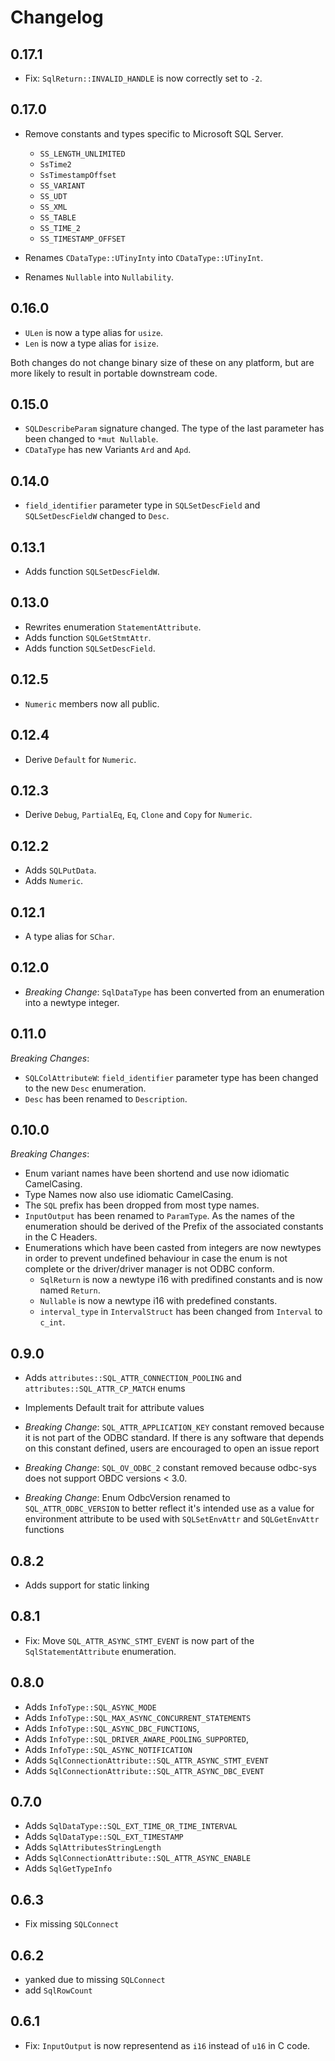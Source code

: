Changelog
=========

0.17.1
------

* Fix: `SqlReturn::INVALID_HANDLE` is now correctly set to `-2`.

0.17.0
------

* Remove constants and types specific to Microsoft SQL Server.

  * `SS_LENGTH_UNLIMITED`
  * `SsTime2`
  * `SsTimestampOffset`
  * `SS_VARIANT`
  * `SS_UDT`
  * `SS_XML`
  * `SS_TABLE`
  * `SS_TIME_2`
  * `SS_TIMESTAMP_OFFSET`

* Renames `CDataType::UTinyInty` into `CDataType::UTinyInt`.
* Renames `Nullable` into `Nullability`.

0.16.0
------

* `ULen` is now a type alias for `usize`.
* `Len` is now a type alias for `isize`.

Both changes do not change binary size of these on any platform, but are more likely to result in portable downstream code.

0.15.0
------

* `SQLDescribeParam` signature changed. The type of the last parameter has been changed to `*mut Nullable`.
* `CDataType` has new Variants `Ard` and `Apd`.

0.14.0
------

* `field_identifier` parameter type in `SQLSetDescField` and `SQLSetDescFieldW` changed to `Desc`.

0.13.1
------

* Adds function `SQLSetDescFieldW`.

0.13.0
------

* Rewrites enumeration `StatementAttribute`.
* Adds function `SQLGetStmtAttr`.
* Adds function `SQLSetDescField`.

0.12.5
------

* `Numeric` members now all public.

0.12.4
------

* Derive `Default` for `Numeric`.

0.12.3
------

* Derive `Debug`, `PartialEq`, `Eq`, `Clone` and `Copy` for `Numeric`.

0.12.2
------

* Adds `SQLPutData`.
* Adds `Numeric`.

0.12.1
------

* A type alias for `SChar`.

0.12.0
------

* *Breaking Change*: `SqlDataType` has been converted from an enumeration into a newtype integer.

0.11.0
------

*Breaking Changes*:

* `SQLColAttributeW`: `field_identifier` parameter type has been changed to the new `Desc` enumeration.
* `Desc` has been renamed to `Description`.

0.10.0
------

*Breaking Changes*:

* Enum variant names have been shortend and use now idiomatic CamelCasing.
* Type Names now also use idiomatic CamelCasing.
* The `SQL` prefix has been dropped from most type names.
* `InputOutput` has been renamed to `ParamType`. As the names of the enumeration should be derived of the Prefix of the associated constants in the C Headers.
* Enumerations which have been casted from integers are now newtypes in order to prevent undefined behaviour in case the enum is not complete or the driver/driver manager is not ODBC conform.
  * `SqlReturn` is now a newtype i16 with predifined constants and is now named `Return`.
  * `Nullable` is now a newtype i16 with predefined constants.
  * `interval_type` in `IntervalStruct` has been changed from `Interval` to `c_int`.

0.9.0
-----

* Adds `attributes::SQL_ATTR_CONNECTION_POOLING` and `attributes::SQL_ATTR_CP_MATCH` enums
* Implements Default trait for attribute values

* *Breaking Change*: `SQL_ATTR_APPLICATION_KEY` constant removed because it is not part of the ODBC standard.
If there is any software that depends on this constant defined, users are encouraged to open an
issue report
* *Breaking Change*: `SQL_OV_ODBC_2` constant removed because odbc-sys does not support OBDC versions < 3.0.
* *Breaking Change*: Enum OdbcVersion renamed to `SQL_ATTR_ODBC_VERSION` to better reflect it's intended use as a value
for environment attribute to be used with `SQLSetEnvAttr` and `SQLGetEnvAttr` functions

0.8.2
-----

* Adds support for static linking

0.8.1
-----

* Fix: Move `SQL_ATTR_ASYNC_STMT_EVENT` is now part of the `SqlStatementAttribute` enumeration.

0.8.0
-----

* Adds `InfoType::SQL_ASYNC_MODE`
* Adds `InfoType::SQL_MAX_ASYNC_CONCURRENT_STATEMENTS`
* Adds `InfoType::SQL_ASYNC_DBC_FUNCTIONS`,
* Adds `InfoType::SQL_DRIVER_AWARE_POOLING_SUPPORTED`,
* Adds `InfoType::SQL_ASYNC_NOTIFICATION`
* Adds `SqlConnectionAttribute::SQL_ATTR_ASYNC_STMT_EVENT`
* Adds `SqlConnectionAttribute::SQL_ATTR_ASYNC_DBC_EVENT`

0.7.0
-----

* Adds `SqlDataType::SQL_EXT_TIME_OR_TIME_INTERVAL`
* Adds `SqlDataType::SQL_EXT_TIMESTAMP`
* Adds `SqlAttributesStringLength`
* Adds `SqlConnectionAttribute::SQL_ATTR_ASYNC_ENABLE`
* Adds `SqlGetTypeInfo`

0.6.3
-----

* Fix missing `SQLConnect`

0.6.2
-----

* yanked due to missing `SQLConnect`
* add `SqlRowCount`

0.6.1
-----

* Fix: `InputOutput` is now representend as `i16` instead of `u16` in C code.
